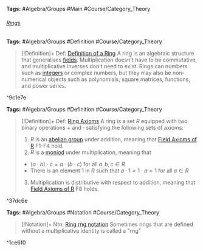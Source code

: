 ---
---

**Tags:** #Algebra/Groups #Main #Course/Category_Theory

###### [Rings](Rings.md)

**Tags:** #Algebra/Groups #Definition #Course/Category_Theory 

 > 
 > \[!Definition\]+  Def: [Definition of a Ring](..\Individuals\Definition%20of%20a%20Ring.md)
 > A ring is an algebraic structure that generalises [fields](..\Individuals\Field%20Axioms%20of%20R.md). Multiplication doesn't have to be commutative, and multiplicative inverses don't need to exist. Rings can numbers such as [integers](..\Individuals\Defining%20Subsets%20of%20R%20%28N,Z,Q%29.md) or complex numbers, but they may also be non-numerical objects such as polynomials, square matrices, functions, and power series.

^9c1e7e

**Tags:** #Algebra/Groups #Definition #Course/Category_Theory

 > 
 > \[!Definition\]+ Def: [Ring Axioms](..\Individuals\Ring%20Axioms.md)
 > A ring is a set $R$ equipped with two binary operations $+$ and $\cdot$ satisfying the following sets of axioms:
 > 
 > 1. $R$ is an [abelian group](..\Individuals\Abelian%20Group.md) under addition, meaning that [Field Axioms of R](..\Individuals\Field%20Axioms%20of%20R.md) F1-F4 hold.
 > 1. $R$ is a [moniod](..\Individuals\Moniod.md) under multiplication, meaning that
 > 
 > * $(a\cdot b)\cdot c = a\cdot(b\cdot c)$ for all $a,b,c\in R$
 > * There is an element $1$ in $R$ such that $a\cdot 1=1\cdot a=1$ for all $a\in R$
 > 
 > 3. Multiplication is distributive with respect to addition, meaning that [Field Axioms of R](..\Individuals\Field%20Axioms%20of%20R.md) F8 holds.

^37dc6e

**Tags:** #Algebra/Groups #Notation #Course/Category_Theory 

 > 
 > \[!Notation\]+ Ntn: [Ring rng notation](..\Individuals\Ring%20rng%20notation.md)
 > Sometimes rings that are defined without a multiplicative identity is called a "rng"

^1ce6f0
